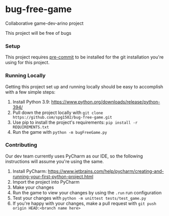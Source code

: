 # bug-free-game
Collaborative game-dev-arino project

This project will be free of bugs


### Setup
This project requires [pre-commit](https://pre-commit.com/) to be installed for the git installation you're using for this project.

### Running Locally
Getting this project set up and running locally should be easy to accomplish with a few simple steps:
1. Install Python 3.9: https://www.python.org/downloads/release/python-394/
2. Pull down the project locally with `git clone https://github.com/spg1502/bug-free-game.git`
3. Use pip to install the project's requirements: `pip install -r REQUIREMENTS.txt`
4. Run the game with `python -m bugFreeGame.py`

### Contributing
Our dev team currently uses PyCharm as our IDE, so the following instructions will assume you're using the same.
1. Install PyCharm: https://www.jetbrains.com/help/pycharm/creating-and-running-your-first-python-project.html
2. Import the project into PyCharm
3. Make your changes
4. Run the game to view your changes by using the `.run` run configuration
5. Test your changes with `python -m unittest tests/test_game.py`
6. If you're happy with your changes, make a pull request with `git push origin HEAD:<branch name here>`